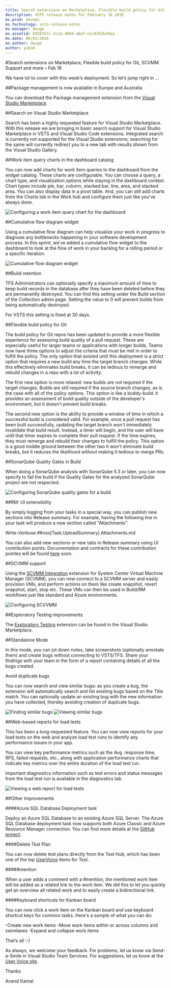 ```yaml
---
title: Search extensions on Marketplace, Flexible build policy for Git, SCVMM Support and more – Feb 16
description: VSTS release notes for February 16 2016
ms.prod: devops
ms.technology: vsts-release-notes
ms.manager: douge
ms.assetid: 8356f67c-3c1a-4094-a8af-e1c63b3b39aa
ms.date: 06/01/2016
ms.author: douge
author: yukom
---
```


#Search extensions on Marketplace, Flexible build policy for Git, SCVMM Support and more – Feb 16

We have lot to cover with this week’s deployment. So let’s jump right in ...

##Package management is now available in Europe and Australia

You can download the Package management extension from the [Visual Studio Marketplace](https://marketplace.visualstudio.com/items?itemName=ms.feed).

##Search on Visual Studio Marketplace

Search has been a highly requested feature for Visual Studio Marketplace. With this release we are bringing in basic search support for Visual Studio Marketplace in VSTS and Visual Studio Code extensions. Integrated search is currently not supported for the Visual Studio extensions; searching for the same will currently redirect you to a new tab with results shown from the Visual Studio Gallery.

##Work item query charts in the dashboard catalog

You can now add charts for work item queries to the dashboard from the widget catalog. These charts are configurable. You can choose a query, a chart type, and visualization options while staying in the dashboard context. Chart types include pie, bar, column, stacked bar, line, area, and stacked area. You can also display data in a pivot table. And, you can still add charts from the Charts tab in the Work hub and configure them just like you've always done.

![Configuring a work item query chart for the dashboard](_img/2_16_01.png)

##Cumulative flow diagram widget

Using a cumulative flow diagram can help visualize your work in progress to diagnose any bottlenecks happening in your software development process. In this sprint, we’ve added a cumulative flow widget to the dashboard to look at the flow of work in your backlog for a rolling period or a specific iteration.

![Cumulative flow diagram widget](_img/2_16_02.png)

##Build retention

TFS Administrators can optionally specify a maximum amount of time to keep build records in the database after they have been deleted before they are permanently destroyed. You can find this setting under the Build section of the Collection admin page. Setting the value to 0 will prevent builds from being automatically destroyed.

For VSTS this setting is fixed at 30 days.

##Flexible build policy for Git

The build policy for Git repos has been updated to provide a more flexible experience for assessing build quality of a pull request. These are especially useful for larger teams or applications with longer builds. Teams now have three options to adjust the criteria that must be met in order to fulfill the policy. The only option that existed until this deployment is a strict option that requires a new build any time the target branch changes. While this effectively eliminates build breaks, it can be tedious to remerge and rebuild changes in a repo with a lot of activity.

The first new option is more relaxed: new builds are not required if the target changes. Builds are still required if the source branch changes, as is the case with all of the policy options. This option is like a buddy-build: it provides an assessment of build quality outside of the developer's environment, but it doesn't prevent build breaks.

The second new option is the ability to provide a window of time in which a successful build is considered valid. For example, once a pull request has been built successfully, updating the target branch won't immediately invalidate that build result. Instead, a timer will begin, and the user will have until that timer expires to complete their pull request. If the time expires, they must remerge and rebuild their changes to fulfill the policy. This option is a good middle ground between the other two it won't eliminate build breaks, but it reduces the likelihood without making it tedious to merge PRs.

##SonarQube Quality Gates in Build

When doing a SonarQube analysis with SonarQube 5.3 or later, you can now specify to fail the build if the Quality Gates for the analyzed SonarQube project are not respected.

![Configuring SonarQube quality gates for a build](_img/2_16_03.png)

##RM: UI extensibility

By simply logging from your tasks in a special way, you can publish new sections into Release summary. For example, having the following line in your task will produce a new section called "Attachments".

Write-Verbose ##vso[Task.UploadSummary] Attachments.md

You can also add new sections or new tabs in Release summary using UI contribution points. Documentation and contracts for these contribution pointes will be found [here](/azure/devops/integrate/) soon.

##SCVMM support

Using the [SCVMM Integration](https://marketplace.visualstudio.com/items?itemName=ms-vscs-rm.scvmmapp) extension for System Center Virtual Machine Manager (SCVMM), you can now connect to a SCVMM server and easily provision VMs, and perform actions on them like create snapshot, revert snapshot, start, stop etc. These VMs can then be used in Build/RM workflows just like standard and Azure environments.

![Configuring SCVVMM](_img/2_16_04.png)

##Exploratory Testing improvements

The [Exploratory Testing](https://marketplace.visualstudio.com/items/ms.vss-exploratorytesting-web) extension can be found in the Visual Studio Marketplace.

##Standalone Mode

In this mode, you can jot down notes, take screenshots (optionally annotate them) and create bugs without connecting to VSTS/TFS. Share your findings with your team in the form of a report containing details of all the bugs created.

Avoid duplicate bugs

You can now search and view similar bugs: as you create a bug, the extension will automatically search and list existing bugs based on the Title match. You can optionally update an existing bug with the new information you have collected, thereby avoiding creation of duplicate bugs.

![Finding similar bugs](_img/2_16_05.png)
![Viewing similar bugs](_img/2_16_06.png)

##Web-based reports for load tests

This has been a long-requested feature. You can now view reports for your load tests on the web and analyze load test runs to identify any performance issues in your app.

You can view key performance metrics such as the Avg. response time, RPS, failed requests, etc., along with application performance charts that indicate key metrics over the entire duration of the load test run.

Important diagnostics information such as test errors and status messages from the load test run is available in the diagnostics tab.

![Viewing a web report for load tests](_img/2_16_07.png)

##Other Improvements

####Azure SQL Database Deployment task

Deploy an Azure SQL Database to an existing Azure SQL Server. The Azure SQL Database deployment task now supports both Azure Classic and Azure Resource Manager connection. You can find more details at the [GitHub project](https://github.com/Microsoft/vso-agent-tasks/blob/master/Tasks/SqlAzureDacpacDeploymentV1/README.md).

####Delete Test Plan

You can now delete test plans directly from the Test Hub, which has been one of the top [UserVoice](https://visualstudio.uservoice.com/forums/330519-vso/suggestions/5875605-visual-studio-online-add-ability-to-delete-a-tes) items for Test.

#####mention

When a user adds a comment with a #mention, the mentioned work item will be added as a related link to the work item. We did this to let you quickly get an overview all related work and to easily create a bidirectional link.

####Keyboard shortcuts for Kanban board

You can now click a work item on the Kanban board and use keyboard shortcut keys for common tasks. Here's a sample of what you can do:

-Create new work items
-Move work items within or across columns and swimlanes
-Expand and collapse work items

That’s all :-)

As always, we welcome your feedback. For problems, let us know via Send-a-Smile in Visual Studio Team Services. For suggestions, let us know at the [User Voice site](http://visualstudio.uservoice.com/forums/330519-vso).

Thanks

Anand Kamat













